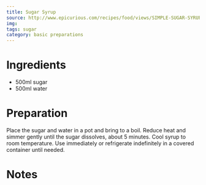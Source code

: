 ```yaml
---
title: Sugar Syrup
source: http://www.epicurious.com/recipes/food/views/SIMPLE-SUGAR-SYRUP-107046
img:
tags: sugar
category: basic preparations
---
```


Ingredients
===========

* 500ml sugar
* 500ml water

Preparation
===========

Place the sugar and water in a pot and bring to a boil. Reduce heat and simmer gently until the sugar dissolves, about 5 minutes. Cool syrup to room temperature. Use immediately or refrigerate indefinitely in a covered container until needed.

Notes
=====
